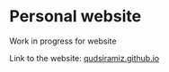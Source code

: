 # Personal website
Work in progress for website

Link to the website: [qudsiramiz.github.io](https://qudsiramiz.github.io./)
